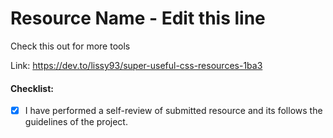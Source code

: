 

# Resource Name - Edit this line

Check this out for more tools

Link: https://dev.to/lissy93/super-useful-css-resources-1ba3

#### Checklist:

- [x] I have performed a self-review of submitted resource and its follows the guidelines of the project.
